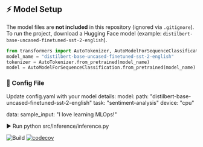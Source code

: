 ## ⚡ Model Setup  

The model files are **not included** in this repository (ignored via `.gitignore`).  
To run the project, download a Hugging Face model (example: `distilbert-base-uncased-finetuned-sst-2-english`).  

```python
from transformers import AutoTokenizer, AutoModelForSequenceClassification
model_name = "distilbert-base-uncased-finetuned-sst-2-english"
tokenizer = AutoTokenizer.from_pretrained(model_name)
model = AutoModelForSequenceClassification.from_pretrained(model_name)
```

### 📂 Config File
Update config.yaml with your model details:
model:
  path: "distilbert-base-uncased-finetuned-sst-2-english"
  task: "sentiment-analysis"
  device: "cpu"

data:
  sample_input: "I love learning MLOps!"

▶️ Run
python src/inference/inference.py

![Build](https://github.com/ishvik03/ishvik03/MLOpsPythonProject1/actions/workflows/tests.yml/badge.svg)
[![codecov](https://codecov.io/github/ishvik03/MLOpsPythonProject1/graph/badge.svg?token=Q1RYPJV4RN)](https://codecov.io/github/ishvik03/MLOpsPythonProject1)
